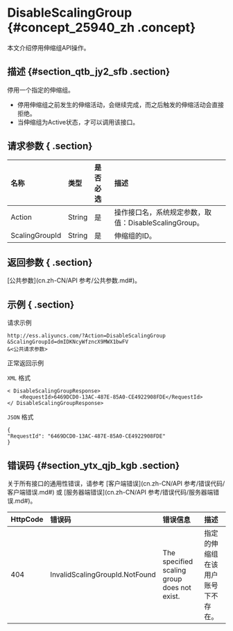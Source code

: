 # DisableScalingGroup {#concept_25940_zh .concept}

本文介绍停用伸缩组API操作。

## 描述 {#section_qtb_jy2_sfb .section}

停用一个指定的伸缩组。

-   停用伸缩组之前发生的伸缩活动，会继续完成，而之后触发的伸缩活动会直接拒绝。
-   当伸缩组为Active状态，才可以调用该接口。

## 请求参数 { .section}

|名称|类型|是否必选|描述|
|:-|:-|:---|:-|
|Action|String|是|操作接口名，系统规定参数，取值：DisableScalingGroup。|
|ScalingGroupId|String|是|伸缩组的ID。|

## 返回参数 { .section}

[公共参数](cn.zh-CN/API 参考/公共参数.md#)。

## 示例 { .section}

请求示例

```
http://ess.aliyuncs.com/?Action=DisableScalingGroup 
&ScalingGroupId=dmIDKNcyWfzncX9MWX1bwFV
&<公共请求参数>
```

正常返回示例

`XML` 格式

```
< DisableScalingGroupResponse>
    <RequestId>6469DCD0-13AC-487E-85A0-CE4922908FDE</RequestId>
</ DisableScalingGroupResponse>
```

`JSON` 格式

```
{
"RequestId": "6469DCD0-13AC-487E-85A0-CE4922908FDE"
}
```

## 错误码 {#section_ytx_qjb_kgb .section}

关于所有接口的通用性错误，请参考 [客户端错误](cn.zh-CN/API 参考/错误代码/客户端错误.md#) 或 [服务器端错误](cn.zh-CN/API 参考/错误代码/服务器端错误.md#)。

|HttpCode|错误码|错误信息|描述|
|:-------|:--|:---|:-|
|404|InvalidScalingGroupId.NotFound|The specified scaling group does not exist.|指定的伸缩组在该用户账号下不存在。|

